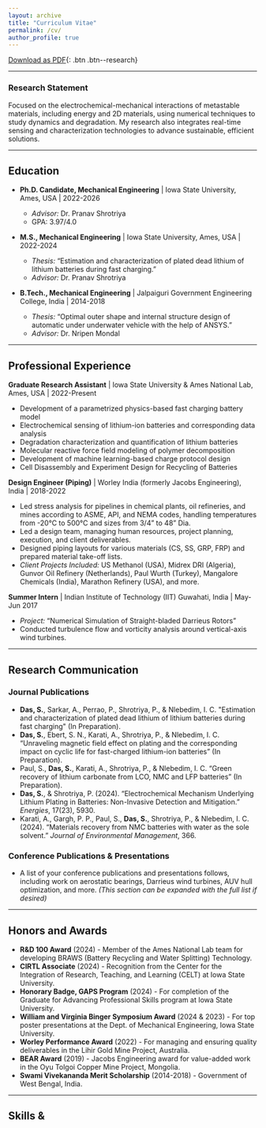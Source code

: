 ```yaml
---
layout: archive
title: "Curriculum Vitae"
permalink: /cv/
author_profile: true
---
```


[Download as PDF](https://github.com/souravds1/souravds1.github.io/blob/master/files/Das_CV_V6.pdf){: .btn .btn--research}

---

### Research Statement
Focused on the electrochemical-mechanical interactions of metastable materials, including energy and 2D materials, using numerical techniques to study dynamics and degradation. My research also integrates real-time sensing and characterization technologies to advance sustainable, efficient solutions.

---

## Education
* **Ph.D. Candidate, Mechanical Engineering** | Iowa State University, Ames, USA | 2022-2026
  * *Advisor:* Dr. Pranav Shrotriya
  * GPA: 3.97/4.0

* **M.S., Mechanical Engineering** | Iowa State University, Ames, USA | 2022-2024
  * *Thesis:* “Estimation and characterization of plated dead lithium of lithium batteries during fast charging.”
  * *Advisor:* Dr. Pranav Shrotriya

* **B.Tech., Mechanical Engineering** | Jalpaiguri Government Engineering College, India | 2014-2018
  * *Thesis:* “Optimal outer shape and internal structure design of automatic under underwater vehicle with the help of ANSYS.”
  * *Advisor:* Dr. Nripen Mondal

---

## Professional Experience
**Graduate Research Assistant** | Iowa State University & Ames National Lab, Ames, USA | 2022-Present
* Development of a parametrized physics-based fast charging battery model
* Electrochemical sensing of lithium-ion batteries and corresponding data analysis
* Degradation characterization and quantification of lithium batteries
* Molecular reactive force field modeling of polymer decomposition
* Development of machine learning-based charge protocol design
* Cell Disassembly and Experiment Design for Recycling of Batteries

**Design Engineer (Piping)** | Worley India (formerly Jacobs Engineering), India | 2018-2022
* Led stress analysis for pipelines in chemical plants, oil refineries, and mines according to ASME, API, and NEMA codes, handling temperatures from -20°C to 500°C and sizes from 3/4” to 48” Dia.
* Led a design team, managing human resources, project planning, execution, and client deliverables.
* Designed piping layouts for various materials (CS, SS, GRP, FRP) and prepared material take-off lists.
* *Client Projects Included:* US Methanol (USA), Midrex DRI (Algeria), Gunvor Oil Refinery (Netherlands), Paul Wurth (Turkey), Mangalore Chemicals (India), Marathon Refinery (USA), and more.

**Summer Intern** | Indian Institute of Technology (IIT) Guwahati, India | May-Jun 2017
* *Project:* “Numerical Simulation of Straight-bladed Darrieus Rotors”
* Conducted turbulence flow and vorticity analysis around vertical-axis wind turbines.

---

## Research Communication
### Journal Publications
* **Das, S.**, Sarkar, A., Perrao, P., Shrotriya, P., & Nlebedim, I. C. "Estimation and characterization of plated dead lithium of lithium batteries during fast charging" (In Preparation).
* **Das, S.**, Ebert, S. N., Karati, A., Shrotriya, P., & Nlebedim, I. C. “Unraveling magnetic field effect on plating and the corresponding impact on cyclic life for fast-charged lithium-ion batteries” (In Preparation).
* Paul, S., **Das, S.**, Karati, A., Shrotriya, P., & Nlebedim, I. C. “Green recovery of lithium carbonate from LCO, NMC and LFP batteries” (In Preparation).
* **Das, S.**, & Shrotriya, P. (2024). “Electrochemical Mechanism Underlying Lithium Plating in Batteries: Non-Invasive Detection and Mitigation.” *Energies*, 17(23), 5930.
* Karati, A., Gargh, P. P., Paul, S., **Das, S.**, Shrotriya, P., & Nlebedim, I. C. (2024). “Materials recovery from NMC batteries with water as the sole solvent.” *Journal of Environmental Management*, 366.

### Conference Publications & Presentations
* A list of your conference publications and presentations follows, including work on aerostatic bearings, Darrieus wind turbines, AUV hull optimization, and more. *(This section can be expanded with the full list if desired)*

---

## Honors and Awards
* **R&D 100 Award** (2024) - Member of the Ames National Lab team for developing BRAWS (Battery Recycling and Water Splitting) Technology.
* **CIRTL Associate** (2024) - Recognition from the Center for the Integration of Research, Teaching, and Learning (CELT) at Iowa State University.
* **Honorary Badge, GAPS Program** (2024) - For completion of the Graduate for Advancing Professional Skills program at Iowa State University.
* **William and Virginia Binger Symposium Award** (2024 & 2023) - For top poster presentations at the Dept. of Mechanical Engineering, Iowa State University.
* **Worley Performance Award** (2022) - For managing and ensuring quality deliverables in the Lihir Gold Mine Project, Australia.
* **BEAR Award** (2019) - Jacobs Engineering award for value-added work in the Oyu Tolgoi Copper Mine Project, Mongolia.
* **Swami Vivekananda Merit Scholarship** (2014-2018) - Government of West Bengal, India.

---
## Skills &
